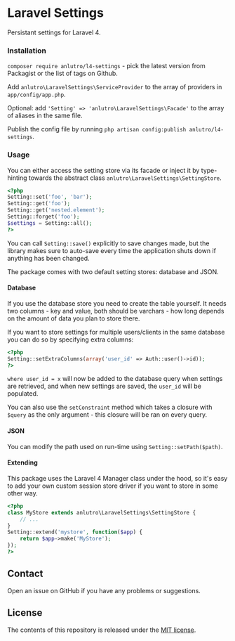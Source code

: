 # Laravel Settings

Persistant settings for Laravel 4.

### Installation

`composer require anlutro/l4-settings` - pick the latest version from Packagist or the list of tags on Github.

Add `anlutro\LaravelSettings\ServiceProvider` to the array of providers in `app/config/app.php`.

Optional: add `'Setting' => 'anlutro\LaravelSettings\Facade'` to the array of aliases in the same file.

Publish the config file by running `php artisan config:publish anlutro/l4-settings`.

### Usage

You can either access the setting store via its facade or inject it by type-hinting towards the abstract class `anlutro\LaravelSettings\SettingStore`.

```php
<?php
Setting::set('foo', 'bar');
Setting::get('foo');
Setting::get('nested.element');
Setting::forget('foo');
$settings = Setting::all();
?>
```

You can call `Setting::save()` explicitly to save changes made, but the library makes sure to auto-save every time the application shuts down if anything has been changed.

The package comes with two default setting stores: database and JSON.

#### Database

If you use the database store you need to create the table yourself. It needs two columns - key and value, both should be varchars - how long depends on the amount of data you plan to store there.

If you want to store settings for multiple users/clients in the same database you can do so by specifying extra columns:

```php
<?php
Setting::setExtraColumns(array('user_id' => Auth::user()->id));
?>
```

`where user_id = x` will now be added to the database query when settings are retrieved, and when new settings are saved, the `user_id` will be populated.

You can also use the `setConstraint` method which takes a closure with `$query` as the only argument - this closure will be ran on every query.

#### JSON

You can modify the path used on run-time using `Setting::setPath($path)`.

#### Extending

This package uses the Laravel 4 Manager class under the hood, so it's easy to add your own custom session store driver if you want to store in some other way.

```php
<?php
class MyStore extends anlutro\LaravelSettings\SettingStore {
	// ...
}
Setting::extend('mystore', function($app) {
	return $app->make('MyStore');
});
?>
```

## Contact

Open an issue on GitHub if you have any problems or suggestions.

## License

The contents of this repository is released under the [MIT license](http://opensource.org/licenses/MIT).
